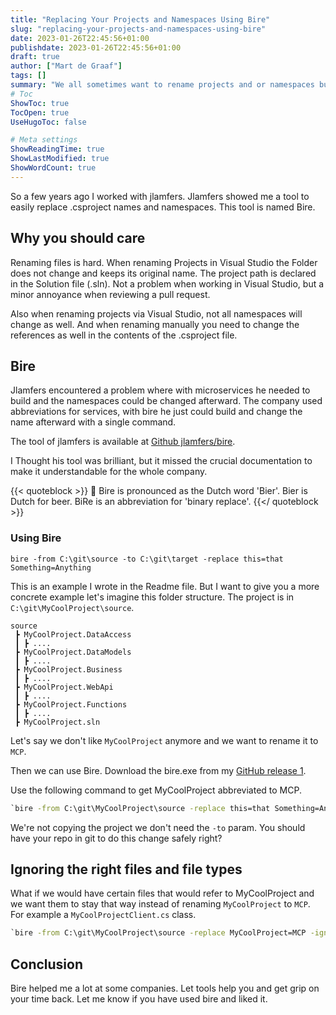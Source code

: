 ```yaml
---
title: "Replacing Your Projects and Namespaces Using Bire"
slug: "replacing-your-projects-and-namespaces-using-bire"
date: 2023-01-26T22:45:56+01:00
publishdate: 2023-01-26T22:45:56+01:00
draft: true
author: ["Mart de Graaf"]
tags: []
summary: "We all sometimes want to rename projects and or namespaces but VS makes it hard, why can't we just take one command to replace all? We can with bire."
# Toc
ShowToc: true
TocOpen: true
UseHugoToc: false

# Meta settings
ShowReadingTime: true
ShowLastModified: true
ShowWordCount: true
---
```


So a few years ago I worked with jlamfers. Jlamfers showed me a tool to easily replace .csproject names and namespaces. This tool is named Bire.

## Why you should care

Renaming files is hard. When renaming Projects in Visual Studio the Folder does not change and keeps its original name. The project path is declared in the Solution file (.sln). Not a problem when working in Visual Studio, but a minor annoyance when reviewing a pull request.

Also when renaming projects via Visual Studio, not all namespaces will change as well. And when renaming manually you need to change the references as well in the contents of the .csproject file.

## Bire

Jlamfers encountered a problem where with microservices he needed to build and the namespaces could be changed afterward. The company used abbreviations for services, with bire he just could build and change the name afterward with a single command.

The tool of jlamfers is available at [Github jlamfers/bire](https://github.com/jlamfers/bire).

I Thought his tool was brilliant, but it missed the crucial documentation to make it understandable for the whole company.

{{< quoteblock >}}
:beer: Bire is pronounced as the Dutch word 'Bier'. Bier is Dutch for beer. BiRe is an abbreviation for 'binary replace'.
{{</ quoteblock >}}

### Using Bire

`bire -from C:\git\source -to C:\git\target -replace this=that Something=Anything`

This is an example I wrote in the Readme file. But I want to give you a more concrete example let's imagine this folder structure. The project is in `C:\git\MyCoolProject\source`.

```text
source
 ┣ MyCoolProject.DataAccess
 ┃ ┣ ....
 ┣ MyCoolProject.DataModels
 ┃ ┣ ....
 ┣ MyCoolProject.Business
 ┃ ┣ ....
 ┣ MyCoolProject.WebApi
 ┃ ┣ ....
 ┣ MyCoolProject.Functions
 ┃ ┣ ....
 ┣ MyCoolProject.sln
```

Let's say we don't like `MyCoolProject` anymore and we want to rename it to `MCP`.

Then we can use Bire. Download the bire.exe from my [GitHub release 1](https://github.com/martdegraaf/bire/releases/tag/1.0.0).

Use the following command to get MyCoolProject abbreviated to MCP.

```cmd
`bire -from C:\git\MyCoolProject\source -replace this=that Something=Anything`
```

We're not copying the project we don't need the `-to` param. You should have your repo in git to do this change safely right?

## Ignoring the right files and file types

What if we would have certain files that would refer to MyCoolProject and we want them to stay that way instead of renaming `MyCoolProject` to `MCP`. For example a `MyCoolProjectClient.cs` class.

```cmd
`bire -from C:\git\MyCoolProject\source -replace MyCoolProject=MCP -ignore "MyCoolProjectClient.cs|(.*(\.|\/|\\)(exe|dll|obj|bin|pdb|zip|\.git|\.vs|cache|packages))$"`
```

## Conclusion

Bire helped me a lot at some companies. Let tools help you and get grip on your time back. Let me know if you have used bire and liked it.